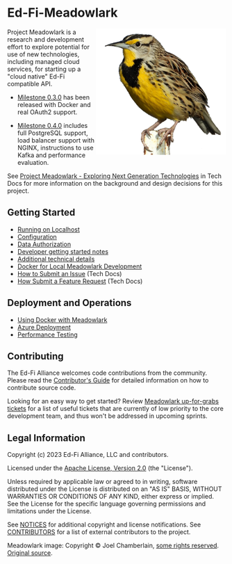 # Ed-Fi-Meadowlark

<img alt="Meadowlark photo (c) Joel Chamberlain"
 src="https://raw.githubusercontent.com/Ed-Fi-Exchange-OSS/Meadowlark/main/images/cropped-meadowlark-cc-by-nc-4.0-naturenerd_joel.png"
 align="right" width="300">

Project Meadowlark is a research and development effort to explore potential for use of new technologies, including managed
cloud services, for starting up a "cloud native" Ed-Fi compatible API.


- [Milestone 0.3.0](https://github.com/Ed-Fi-Exchange-OSS/Meadowlark/releases/tag/v0.3.0) has been released with Docker and
real OAuth2 support.

- [Milestone 0.4.0](https://github.com/Ed-Fi-Exchange-OSS/Meadowlark/releases/tag/v0.4.0) includes full PostgreSQL support,
load balancer support with NGINX, instructions to use Kafka and performance evaluation.

See [Project Meadowlark - Exploring Next Generation Technologies](https://techdocs.ed-fi.org/x/RwJqBw) in Tech Docs for more
information on the background and design decisions for this project.

## Getting Started

* [Running on Localhost](https://github.com/Ed-Fi-Exchange-OSS/Meadowlark/blob/main/docs/LOCALHOST.md)
* [Configuration](https://github.com/Ed-Fi-Exchange-OSS/Meadowlark/blob/main/docs/CONFIGURATION.md)
* [Data Authorization](https://github.com/Ed-Fi-Exchange-OSS/Meadowlark/blob/main/docs/DATA-AUTHORIZATION.md)
* [Developer getting started notes](https://github.com/Ed-Fi-Exchange-OSS/Meadowlark/blob/main/docs/README.md)
* [Additional technical details](https://github.com/Ed-Fi-Exchange-OSS/Meadowlark/blob/main/docs/TECHNICAL.md)
* [Docker for Local Meadowlark
  Development](https://github.com/Ed-Fi-Exchange-OSS/Meadowlark/blob/main/docs/DOCKER-LOCAL-DEV.md)
* [How to Submit an Issue](https://techdocs.ed-fi.org/x/Y8uIBg) (Tech Docs)
* [How Submit a Feature Request](https://techdocs.ed-fi.org/x/0YADAQ) (Tech Docs)

## Deployment and Operations

* [Using Docker with Meadowlark](https://github.com/Ed-Fi-Exchange-OSS/Meadowlark/blob/main/docs/DOCKER.md)
* [Azure Deployment](https://github.com/Ed-Fi-Exchange-OSS/Meadowlark/blob/main/eng/deploy/azure/)
* [Performance Testing](https://github.com/Ed-Fi-Exchange-OSS/Meadowlark/blob/main/docs/performance-testing/)

## Contributing

The Ed-Fi Alliance welcomes code contributions from the community. Please read the [Contributor's
Guide](https://github.com/Ed-Fi-Exchange-OSS/Meadowlark/blob/main/docs/CONTRIBUTING.md) for detailed information on how to
contribute source code.

Looking for an easy way to get started? Review [Meadowlark up-for-grabs
tickets](https://tracker.ed-fi.org/issues/?filter=15400) for a list of useful tickets that are currently of low priority to
the core development team, and thus won't be addressed in upcoming sprints.

## Legal Information

Copyright (c) 2023 Ed-Fi Alliance, LLC and contributors.

Licensed under the [Apache License, Version 2.0](https://github.com/Ed-Fi-Exchange-OSS/Meadowlark/blob/main/LICENSE) (the
"License").

Unless required by applicable law or agreed to in writing, software distributed under the License is distributed on an "AS
IS" BASIS, WITHOUT WARRANTIES OR CONDITIONS OF ANY KIND, either express or implied. See the License for the specific language
governing permissions and limitations under the License.

See [NOTICES](https://github.com/Ed-Fi-Exchange-OSS/Meadowlark/blob/main/NOTICES.md) for additional copyright and license
notifications. See [CONTRIBUTORS](https://github.com/Ed-Fi-Exchange-OSS/Meadowlark/blob/main/CONTRIBUTORS.md) for a list of
external contributors to the project.

Meadowlark image: Copyright &copy; Joel Chamberlain, [some rights reserved](http://creativecommons.org/licenses/by-nc/4.0/).
[Original source](https://www.inaturalist.org/observations/38032376).
